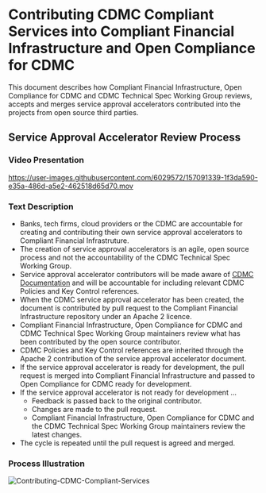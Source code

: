 # Contributing CDMC Compliant Services into Compliant Financial Infrastructure and Open Compliance for CDMC

This document describes how Compliant Financial Infrastructure, Open Compliance for CDMC and CDMC Technical Spec Working Group reviews, accepts and merges service approval accelerators contributed into the projects from open source third parties.

## Service Approval Accelerator Review Process

### Video Presentation

https://user-images.githubusercontent.com/6029572/157091339-1f3da590-e35a-486d-a5e2-462518d65d70.mov

### Text Description

- Banks, tech firms, cloud providers or the CDMC are accountable for creating and contributing their own service approval accelerators to Compliant Financial Infrastruture.
- The creation of service approval accelerators is an agile, open source process and not the accountability of the CDMC Technical Spec Working Group.
- Service approval accelerator contributors will be made aware of [CDMC Documentation](https://github.com/finos/compliant-financial-infrastructure/discussions/174#discussion-3715503) and will be accountable for including relevant CDMC Policies and Key Control references.
- When the CDMC service approval accelerator has been created, the document is contributed by pull request to the Compliant Financial Infrastructure repository under an Apache 2 licence.
- Compliant Financial Infrastructure, Open Compliance for CDMC and CDMC Technical Spec Working Group maintainers review what has been contributed by the open source contributor.
- CDMC Policies and Key Control references are inherited through the Apache 2 contribution of the service approval accelerator document.
- If the service approval accelerator is ready for development, the pull request is merged into Compliant Financial Infrastructure and passed to Open Compliance for CDMC ready for development.
- If the service approval accelerator is not ready for development ...
  - Feedback is passed back to the original contributor.
  - Changes are made to the pull request.
  - Compliant Financial Infrastructure, Open Compliance for CDMC and the CDMC Technical Spec Working Group maintainers review the latest changes.
- The cycle is repeated until the pull request is agreed and merged.

### Process Illustration

![Contributing-CDMC-Compliant-Services](https://user-images.githubusercontent.com/6029572/157042229-8f002572-b9d8-45a7-bd73-b0db73b35f1d.png)
